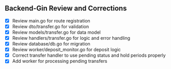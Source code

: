 ## Backend-Gin Review and Corrections
- [x] Review main.go for route registration
- [x] Review dto/transfer.go for validation
- [x] Review models/transfer.go for data model
- [x] Review handlers/transfer.go for logic and error handling
- [x] Review database/db.go for migration
- [x] Review worker/deposit_monitor.go for deposit logic
- [x] Correct transfer handler to use pending status and hold periods properly
- [x] Add worker for processing pending transfers
